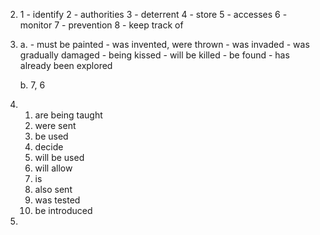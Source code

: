 2.
    1 - identify
    2 - authorities
    3 - deterrent
    4 - store
    5 - accesses
    6 - monitor
    7 - prevention
    8 - keep track of

3.
    a.
        - must be painted
        - was invented, were thrown
        - was invaded
        - was gradually damaged
        - being kissed
        - will be killed
        - be found
        - has already been explored

    b.
        7, 6

4.
    1. are being taught
    2. were sent
    3. be used
    4. decide
    5. will be used
    6. will allow
    7. is
    8. also sent
    9. was tested
    10. be introduced

5.
    